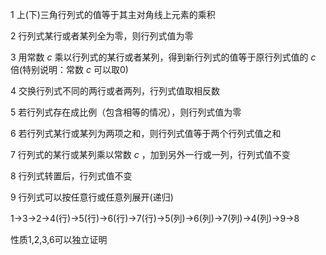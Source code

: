 ﻿1 上(下)三角行列式的值等于其主对角线上元素的乘积  
  
2 行列式某行或者某列全为零，则行列式值为零  
  
3 用常数 $c$ 乘以行列式的某行或者某列，得到新行列式的值等于原行列式值的 $c$ 倍(特别说明：常数 $c$ 可以取0)  
  
4 交换行列式不同的两行或者两列，行列式值取相反数  
  
5 若行列式存在成比例（包含相等的情况），则行列式值为零  
  
6 若行列式某行或某列为两项之和，则行列式值等于两个行列式值之和  
  
7 行列式的某行或某列乘以常数 $c$ ，加到另外一行或一列，行列式值不变  
  
8 行列式转置后，行列式值不变  
  
9 行列式可以按任意行或任意列展开(递归)  
  
1->3->2->4(行)->5(行)->6(行)->7(行)->5(列)->6(列)->7(列)->4(列)->9->8  
  
性质1,2,3,6可以独立证明  
